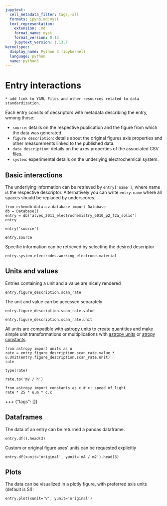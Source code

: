```yaml
---
jupytext:
  cell_metadata_filter: tags,-all
  formats: ipynb,md:myst
  text_representation:
    extension: .md
    format_name: myst
    format_version: 0.13
    jupytext_version: 1.13.7
kernelspec:
  display_name: Python 3 (ipykernel)
  language: python
  name: python3
---
```


# Entry interactions

<!-- #endregion -->

```{todo}
* add link to YAML Files and other resources related to data standardization.
```

Each entry consits of decsriptors with metadata describing the entry, wmong those:

* `source`: details on the respective publication and the figure from which the data was generated.
* `figure description`: details about the original figures axis properties and other measurements linked to the published data.
* `data description`: details on the axes properties of the associated CSV files.
* `system`: experimental details on the underlying electrochemical system.

## Basic interactions

The underlying information can be retrieved by `entry['name']`, 
where name is the respective descriptor. Alternatively you can write `entry.name` 
where all spaces should be replaced by underscores.

```{code-cell} ipython3
from echemdb.data.cv.database import Database
db = Database()
entry = db['alves_2011_electrochemistry_6010_p2_f2a_solid']
entry
```

```{code-cell} ipython3
entry['source']
```

```{code-cell} ipython3
entry.source
```

Specific information can be retrieved by selecting the desired descriptor

```{code-cell} ipython3
entry.system.electrodes.working_electrode.material
```

## Units and values

Entries containing a unit and a value are nicely rendered

```{code-cell} ipython3
entry.figure_description.scan_rate
```

The unit and value can be accessed separately

```{code-cell} ipython3
entry.figure_description.scan_rate.value
```

```{code-cell} ipython3
entry.figure_description.scan_rate.unit
```

All units are compatible with [astropy units](https://docs.astropy.org/en/stable/units/index.html) to create quantities and make simple unit transformations or multiplications with [astropy units](https://docs.astropy.org/en/stable/units/index.html) or [atropy constants](https://docs.astropy.org/en/stable/constants/index.html).

```{code-cell} ipython3
from astropy import units as u
rate = entry.figure_description.scan_rate.value * u.Unit(entry.figure_description.scan_rate.unit)
rate
```

```{code-cell} ipython3
type(rate)
```

```{code-cell} ipython3
rate.to('mV / h')
```

```{code-cell} ipython3
from astropy import constants as c # c: speed of light
rate * 25 * u.m * c.c
```

+++ {"tags": []}

## Dataframes

The data of an entry can be returned a pandas dataframe.

```{code-cell} ipython3
entry.df().head(3)
```

Custom or original figure axes' units can be requested explicitly

```{code-cell} ipython3
entry.df(xunit='original', yunit='mA / m2').head(3)
```

## Plots

The data can be visualized in a plotly figure, with preferred axis units (default is SI):

```{code-cell} ipython3
entry.plot(xunit='V', yunit='original')
```
